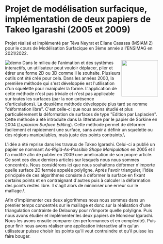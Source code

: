 # Projet de modélisation surfacique, implémentation de deux papiers de Takeo Igarashi (2005 et 2009)

Projet réalisé et implémenté par Téva Neyrat et Eliane Casassa (MSIAM 2) pour le cours de Modélisation Surfacique en 3ème année à l'ENSIMAG en 2021/2022.

<img align="right" width="120" height="120" src="![demo](https://github.com/ElianeCasassa/Modelisation-surfacique/assets/105204079/11d54984-c7fc-49a8-8e87-634c385a2389)">


![demo](https://github.com/ElianeCasassa/Modelisation-surfacique/assets/105204079/11d54984-c7fc-49a8-8e87-634c385a2389)
Dans le milieu de l'animation et des systèmes interactifs, un utilisateur peut vouloir déplacer, plier et étirer une forme 2D ou 3D comme il le souhaite. Plusieurs outils ont été créé pour cela. Dans les années 2000, la première méthode qui s'est développée est l'utilisation d'un squelette pour manipuler la forme. L'application de cette méthode n'est pas triviale et n'est pas applicable sur toutes les surfaces (par la non-présence d'articulations). La deuxième méthode développée plus tard se nomme "déformation libre". C'est celle-ci que nous avons étudié et plus particulièrement la déformation de surfaces de type "Edition par Laplacien". Cette méthode a été introduite dans la littérature par le papier de Sorkine en 2004 (*Laplacian Surface Editing*). Cette méthode permet de déformer facilement et rapidement une surface, sans avoir à définir un squelette ou des régions manipulables, mais juste des points contraints.\\

L'idée a été reprise dans les travaux de Takeo Igarashi. Celui-ci a publié un papier se nommant *As-Rigid-As-Possible Shape Manipulation* en 2005 et il l'a modifié afin de publier en 2009 une amélioration de son propre article. Ce sont ces deux derniers articles sur lesquels nous nous sommes concentrés. Nous considérons ici que nous souhaitons déformer n'importe quelle surface 2D fermée appelée polyligne. Après l'avoir trianguler, l'idée principale de ces algorithmes consiste à déformer la surface en fixant certains points et en contraignant d'autres puis à calculer la déformation des points restés libre. Il s'agit alors de minimiser une erreur sur le maillage.\\

Afin d'implémenter ces deux algorithmes nous nous sommes dans un premier temps concentrés sur le maillage et donc sur la réalisation d'une triangulation contrainte de Delaunay pour n'importe quelle polyligne. Puis nous avons étudier et implémenter les deux papiers de Monsieur Igarashi. Nous les avons ensuite comparer (en performances et en complexité). Puis pour finir nous avons réaliser une application interactive afin qu'un utilisateur puisse choisir les points qu'il veut contraindre et qu'il puisse les faire bouger.
